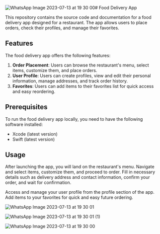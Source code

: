 ![WhatsApp Image 2023-07-13 at 19 30 00](https://github.com/RomRaviv/FoodAppIOS/assets/88636798/44e42eb4-d02f-42b8-b2f9-6c10a0cccbb7)# Food Delivery App

This repository contains the source code and documentation for a food delivery app designed for a restaurant. The app allows users to place orders, check their profiles, and manage their favorites.

## Features

The food delivery app offers the following features:

1. **Order Placement**: Users can browse the restaurant's menu, select items, customize them, and place orders.
2. **User Profile**: Users can create profiles, view and edit their personal information, manage addresses, and track order history.
3. **Favorites**: Users can add items to their favorites list for quick access and easy reordering.

## Prerequisites

To run the food delivery app locally, you need to have the following software installed:

- Xcode (latest version)
- Swift (latest version)

## Usage

After launching the app, you will land on the restaurant's menu. Navigate and select items, customize them, and proceed to order. Fill in necessary details such as delivery address and contact information, confirm your order, and wait for confirmation.

Access and manage your user profile from the profile section of the app. Add items to your favorites for quick and easy future ordering.



![WhatsApp Image 2023-07-13 at 19 30 01](https://github.com/RomRaviv/FoodAppIOS/assets/88636798/3989999f-650b-4f15-803d-7b0769948148)

![WhatsApp Image 2023-07-13 at 19 30 01 (1)](https://github.com/RomRaviv/FoodAppIOS/assets/88636798/5ce4f04d-177d-4c90-a8ac-53dfe939eac1)

![WhatsApp Image 2023-07-13 at 19 30 00](https://github.com/RomRaviv/FoodAppIOS/assets/88636798/8803bd4f-845d-4463-91be-0512f455df3f)


